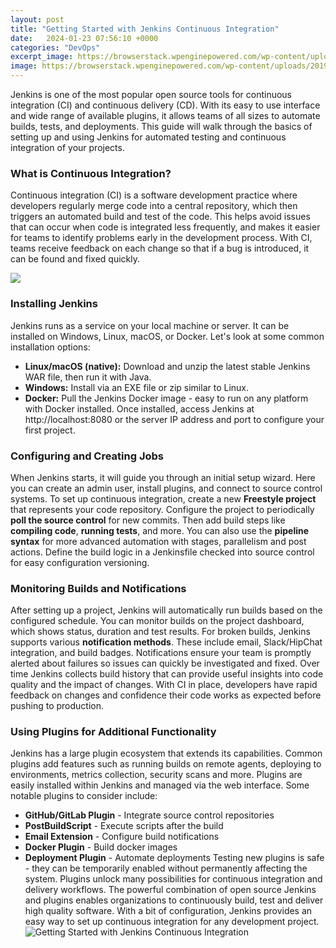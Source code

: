 ```yaml
---
layout: post
title: "Getting Started with Jenkins Continuous Integration"
date:   2024-01-23 07:56:10 +0000
categories: "DevOps"
excerpt_image: https://browserstack.wpenginepowered.com/wp-content/uploads/2019/08/Jenkins-Pipeline-1x-700x431.png
image: https://browserstack.wpenginepowered.com/wp-content/uploads/2019/08/Jenkins-Pipeline-1x-700x431.png
---
```


Jenkins is one of the most popular open source tools for continuous integration (CI) and continuous delivery (CD). With its easy to use interface and wide range of available plugins, it allows teams of all sizes to automate builds, tests, and deployments. This guide will walk through the basics of setting up and using Jenkins for automated testing and continuous integration of your projects.
### What is Continuous Integration?
Continuous integration (CI) is a software development practice where developers regularly merge code into a central repository, which then triggers an automated build and test of the code. This helps avoid issues that can occur when code is integrated less frequently, and makes it easier for teams to identify problems early in the development process. With CI, teams receive feedback on each change so that if a bug is introduced, it can be found and fixed quickly.

![](https://i.ytimg.com/vi/ahaUzji_tjM/maxresdefault.jpg)
### Installing Jenkins
Jenkins runs as a service on your local machine or server. It can be installed on Windows, Linux, macOS, or Docker. Let's look at some common installation options:
- **Linux/macOS (native):** Download and unzip the latest stable Jenkins WAR file, then run it with Java. 
- **Windows:** Install via an EXE file or zip similar to Linux.
- **Docker:** Pull the Jenkins Docker image - easy to run on any platform with Docker installed.
Once installed, access Jenkins at http://localhost:8080 or the server IP address and port to configure your first project.
### Configuring and Creating Jobs
When Jenkins starts, it will guide you through an initial setup wizard. Here you can create an admin user, install plugins, and connect to source control systems. 
To set up continuous integration, create a new **Freestyle project** that represents your code repository. Configure the project to periodically **poll the source control** for new commits. Then add build steps like **compiling code**, **running tests**, and more. 
You can also use the **pipeline syntax** for more advanced automation with stages, parallelism and post actions. Define the build logic in a Jenkinsfile checked into source control for easy configuration versioning.
### Monitoring Builds and Notifications
After setting up a project, Jenkins will automatically run builds based on the configured schedule. You can monitor builds on the project dashboard, which shows status, duration and test results.
For broken builds, Jenkins supports various **notification methods**. These include email, Slack/HipChat integration, and build badges. Notifications ensure your team is promptly alerted about failures so issues can quickly be investigated and fixed.
Over time Jenkins collects build history that can provide useful insights into code quality and the impact of changes. With CI in place, developers have rapid feedback on changes and confidence their code works as expected before pushing to production.
### Using Plugins for Additional Functionality
Jenkins has a large plugin ecosystem that extends its capabilities. Common plugins add features such as running builds on remote agents, deploying to environments, metrics collection, security scans and more. Plugins are easily installed within Jenkins and managed via the web interface.
Some notable plugins to consider include:
- **GitHub/GitLab Plugin** - Integrate source control repositories 
- **PostBuildScript** - Execute scripts after the build 
- **Email Extension** - Configure build notifications
- **Docker Plugin** - Build docker images
- **Deployment Plugin** - Automate deployments
Testing new plugins is safe - they can be temporarily enabled without permanently affecting the system. Plugins unlock many possibilities for continuous integration and delivery workflows.
The powerful combination of open source Jenkins and plugins enables organizations to continuously build, test and deliver high quality software. With a bit of configuration, Jenkins provides an easy way to set up continuous integration for any development project.
 ![Getting Started with Jenkins Continuous Integration](https://browserstack.wpenginepowered.com/wp-content/uploads/2019/08/Jenkins-Pipeline-1x-700x431.png)